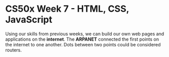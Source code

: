 # CS50x Week 7 - HTML, CSS, JavaScript

Using our skills from previous weeks, we can build our own web pages and applications on the **internet**. The **ARPANET** connected the first points on the internet to one another.
Dots between two points could be considered routers.